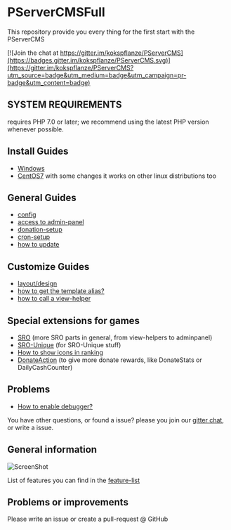 # PServerCMSFull

This repository provide you every thing for the first start with the PServerCMS

[![Join the chat at https://gitter.im/kokspflanze/PServerCMS](https://badges.gitter.im/kokspflanze/PServerCMS.svg)](https://gitter.im/kokspflanze/PServerCMS?utm_source=badge&utm_medium=badge&utm_campaign=pr-badge&utm_content=badge)

## SYSTEM REQUIREMENTS

requires PHP 7.0 or later; we recommend using the latest PHP version whenever possible.

## Install Guides
 - [Windows](https://github.com/kokspflanze/pserverCMSFull/blob/master/doc/windows-setup/INDEX.md)
 - [CentOS7](https://github.com/kokspflanze/pserverCMSFull/blob/master/doc/centos-setup/INDEX.md) with some changes it works on other linux distributions too
 
## General Guides
 - [config](https://github.com/kokspflanze/pserverCMSFull/blob/master/doc/general-setup/CONFIG.md)
 - [access to admin-panel](https://github.com/kokspflanze/pserverCMSFull/blob/master/doc/general-setup/ADMIN-PANEL-ACCESS.md)
 - [donation-setup](https://github.com/kokspflanze/pserverCMSFull/blob/master/doc/general-setup/DONATE.md)
 - [cron-setup](https://github.com/kokspflanze/pserverCMSFull/blob/master/doc/general-setup/CRONTAB.md)
 - [how to update](https://github.com/kokspflanze/pserverCMSFull/blob/master/doc/general-setup/UPDATE.md)
 
## Customize Guides
 - [layout/design](https://github.com/kokspflanze/pserverCMSFull/blob/master/doc/general-setup/CUSTOMIZE.md#how-to-change-the-layout)
 - [how to get the template alias?](https://github.com/kokspflanze/pserverCMSFull/blob/master/doc/general-setup/CUSTOMIZE.md#how-to-get-the-template-alias)
 - [how to call a view-helper](https://github.com/kokspflanze/pserverCMSFull/blob/master/doc/general-setup/CUSTOMIZE.md#how-to-call-a-view-helper)
 
## Special extensions for games
 - [SRO](https://github.com/kokspflanze/PServerSRO#installation) (more SRO parts in general, from view-helpers to adminpanel)
 - [SRO-Unique](https://github.com/PServerCMS/SROUnique#installation) (for SRO-Unique stuff)
 - [How to show icons in ranking](https://github.com/kokspflanze/pserverCMSFull/blob/master/doc/general-setup/RANKING_ICONS.md)
 - [DonateAction](https://github.com/PServerCMS/DonateAction) (to give more donate rewards, like DonateStats or DailyCashCounter)
 
## Problems

 - [How to enable debugger?](https://github.com/kokspflanze/pserverCMSFull/blob/master/doc/general-setup/DEBUGGER.md)
 
 You have other questions, or found a issue? please you join our [gitter chat](https://gitter.im/kokspflanze/PServerCMS?utm_source=badge&utm_medium=badge&utm_campaign=pr-badge&utm_content=badge), or write a issue.
 
## General information
  
 ![ScreenShot](https://raw.github.com/kokspflanze/PServerCMS/master/docs/screenshots/news.png)
 
 List of features you can find in the [feature-list](https://github.com/kokspflanze/PServerCMS#features)
  
## Problems or improvements
 
 Please write an issue or create a pull-request @ GitHub
